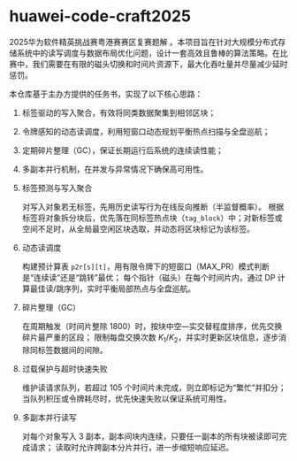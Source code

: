 # huawei-code-craft2025
2025华为软件精英挑战赛粤港赛赛区复赛题解 。本项目旨在针对大规模分布式存储系统中的读写调度与数据布局优化问题，设计一套高效且鲁棒的算法策略。在比赛中，我们需要在有限的磁头切换和时间片资源下，最大化吞吐量并尽量减少延时惩罚。

本仓库基于主办方提供的任务书，实现了以下核心思路：

1. 标签驱动的写入聚合，有效将同类数据聚集到相邻区块；
2. 令牌感知的动态读调度，利用短窗口动态规划平衡热点扫描与全盘巡航；
3. 定期碎片整理（GC），保证长期运行后系统的连续读性能；
4. 多副本并行机制，在并发与异常情况下确保高可用性。



1. 标签预测与写入聚合

   对写入对象若无标签，先用历史读写行为在线反向推断（半监督概率）。
    根据标签将对象拆分块后，优先落在同标签热点块（`tag_block`）中；对新标签或空间不足时，从全局最空闲区块选取，并动态将区块标记为该标签。

2. 动态读调度

   构建预计算表 `p2r[s][t]`，用有限令牌下的短窗口（MAX\_PR）模式判断是“连续读”还是“跳转”最优；
    每个指针（磁头）在每个时间片内，通过 DP 计算最佳读/跳序列，实时平衡局部热点与全盘巡航。

3. 碎片整理（GC）

   在周期触发（时间片整除 1800）时，按块中空—实交替程度排序，优先交换碎片最严重的区段；
   限制每盘交换次数 $K_1/K_2$，并实时更新区块信息，逐步消除同标签数据间的间隙。

4. 过载保护与超时快速失败

   维护读请求队列，若超过 105 个时间片未完成，则立即标记为“繁忙”并扣分；
   当队列积压或令牌耗尽时，优先快速失败以保证系统可用性。

5. 多副本并行读写

   对每个对象写入 3 副本，副本间块内连续，只要任一副本的所有块被读即可完成请求；
   读取时允许跨副本分片并行，进一步缩短响应延迟。



